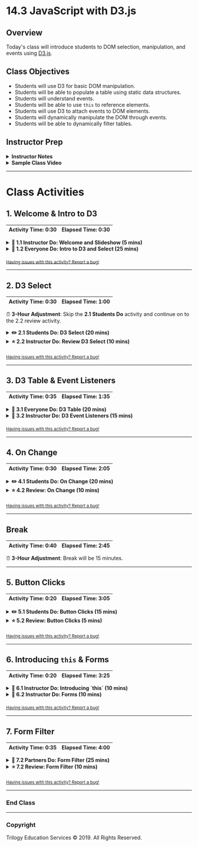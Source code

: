 # 14.3 JavaScript with D3.js

## Overview

Today's class will introduce students to DOM selection, manipulation, and events using [D3.js](https://d3js.org/).

## Class Objectives

* Students will use D3 for basic DOM manipulation.
* Students will be able to populate a table using static data structures.
* Students will understand events.
* Students will be able to use `this` to reference elements.
* Students will use D3 to attach events to DOM elements.
* Students will dynamically manipulate the DOM through events.
* Students will be able to dynamically filter tables.

## Instructor Prep

<details>
  <summary><strong>Instructor Notes</strong></summary>

* You may find that this lesson falls on a weekday due to a holiday shifting the course schedule. In this case, we have provided notes within the LP that will allow you to **easily adjust the length of the lesson to fit into a weekday class**.

  * Be on the lookout for a ⏰**3-Hour Adjustment** note at the top of activities in this Lesson Plan. If this class is being taught on a weekday, please utilize the directions found in the note. Keep in mind that breaks will be reduced from 40 minutes to the typical 15 minutes for a weekday class as well.

  * Shortening these activities could potentially limit the students' ability to finish them, so please remind them to utilize office hours to clear up any questions they may have.

* Students will spend today's class working with data in JavaScript and learning how to manipulate the DOM with D3. The material covered today is intended to be a gentle introduction to the DOM using helper methods from D3.

* Because this is the only the third day of a very rapid introduction to JavaScript, many students may be feeling overwhelmed. It is important to take the time to reassure them that it will take time to feel confident in these new skills. The next several classes will provide additional opportunities to learn and practice JavaScript.

* Today's class uses only a subset of D3.js to perform basic DOM manipulation and event handling. Data binding is not covered in this lesson as D3 is only being used as an aid to simplify interaction with the DOM. A full week will be dedicated to further exploring D3 in a future unit.

* Please reference our [Student FAQ](../../../05-Instructor-Resources/README.md#unit-14-intro-to-javascript) for answers to questions frequently asked by students of this program. If you have any recommendations for additional questions, feel free to log an issue or a pull request with your desired additions.

* Lastly, as a reminder these slideshows are for instructor use only - when distributing slides to students, please first export the slides to a PDF file. You may then distribute the PDF file through Slack.

</details>

<details>
  <summary><strong>Sample Class Video</strong></summary>

* To view an example class lecture visit (Note video may not reflect latest lesson plan): [Class Video](https://codingbootcamp.hosted.panopto.com/Panopto/Pages/Viewer.aspx?id=d5a8583f-2e67-49b4-b689-aa070183724f)

</details>

- - -

# Class Activities

## 1. Welcome & Intro to D3

| Activity Time:       0:30 |  Elapsed Time:      0:30  |
|---------------------------|---------------------------|

<details>
  <summary><strong>📣 1.1 Instructor Do: Welcome and Slideshow (5 mins)</strong></summary>

* **Files:**

  * [Slideshow](https://drive.google.com/open?id=19BCLrslKuwole5Jo5lwg0iobC5M7aQcUZxCNcgAv0jA)

* Welcome students to class and explain that today's focus will be on dynamically manipulating HTML with JavaScript.

* Open the slideshow and offer the following words of encouragement:

  * It's ok to feel overwhelmed when learning a new programming language, especially for a complex language like JavaScript.

  * This week is only the first introduction to the language.

  * It will take time and practice to become good at JavaScript.

  * The transformation from JavaScript Jellybean to JavaScript Juggernaut will happen before you know it!

  * Talk to us if you need extra help!

* Show the objectives slide and explain the following points about the D3.js library:

  * D3.js is an incredibly powerful visualization library written in JavaScript.

  * Today's class will cover a subset of D3 used to select and create HTML elements dynamically.

  * A future Unit will be dedicated purely to learning D3.js to build dynamic visualizations in JavaScript.

</details>

<details>
  <summary><strong>🎉 1.2 Everyone Do: Intro to D3 and Select (25 mins)</strong></summary>

* ⏰**3-Hour Adjustment**: Reduce activity time to 15 minutes.

* **Files:**

  * [Activities/01-Evr_D3_Select/Unsolved/index.html](Activities/01-Evr_D3_Select/Unsolved/index.html)

  * [Activities/01-Evr_D3_Select/Unsolved/static/js/index.js](Activities/01-Evr_D3_Select/Unsolved/static/js/index.js)

* **Activity Notes:**

  * Live code this activity with the class, pausing frequently to allow students to catch up.

  * Periodically slack out the code covered thus far to help students that may have syntax errors.

* Inform students that we will go over using D3 to manipulate DOM elements; that is, the elements of a web page.

* Similar to selecting DOM elements with `soup.find()` when web scraping with Beautiful Soup, D3 can be used to extract information from an HTML document and can change its contents and styling.

* Demonstrate how to import D3 in the script tag, using a CDN link:

  ```javascript
    <script src="https://cdnjs.cloudflare.com/ajax/libs/d3/4.7.3/d3.min.js"></script>
  ```

* Explain that `d3.select()` can be used to get a reference to an element, then capture the text of that element. Open the console and show students the output.

* Emphasize that the element is selected with the class name 'text1'. Then, the text of the element is captured by chaining that reference with the `.text()` method.

  ![Images/select1.png](Images/select1.png)

* Demonstrate that the text of the element can be **changed**. Code the following line, and refresh the browser.

  ```javascript
  s3.select(".text1").text("Hey, I changed this!")
  ```

  * The browser now reflects the change:

    ![Images/select4.png](Images/select4.png)

* Demonstrate how to capture the inner HTML of an element by using the `html()` method.

  ![Images/select4a.png](Images/select4a.png)

* Next, demonstrate how to select the **child** element of an element:

  ```javascript
    // Select an element's child element
    // An object is returned
    var mylinkAnchor = d3.select(".mylink>a");
    console.log(mylinkAnchor);
  ```

  * With `(".mylink>a")`, the anchor element contained within the div with the class name "mylink" is selected.

  * When `mylinkAnchor` is printed to the console, an object is returned with a number of properties of the element.

  ![Images/select6.png](Images/select6.png)

  * Using D3's `attr()` method, the `href` value can be accessed directly.

  ![Images/select7.png](Images/select7.png)

* Code the line below to change the `href`, then demonstrate by clicking on the link to navigate the page to Python's home page.

  ```javascript
  mylinkAnchor.attr("href", "https://python.org")
  ```

* Code the following to demonstrate chaining; which allows the joining of multiple methods sequentially.

  ```javascript
  // Use chaining to join methods
  d3.select(".mylink>a").attr("href", "https://nytimes.org").text("Now this is a link to the NYT!!");
  ```

* Code the following to show that `selectAll()` can be used to select all elements with a certain tag, class, or id, and then change the style of those elements.

  ```javascript
  // Select all list items, then change their font color
  d3.selectAll("li").style("color", "blue");
  ```

* Code the following and show that D3 can be used to first select an element, then append a child element to it.

  ```javascript
  // Create a new element
  var li1 = d3.select("ul").append("li");
  li1.text("A new item has been added!")

  //Use chaining to create a new element and set its text
  var li2 = d3.select("ul").append("li").text("Another new item!");
  ```

* Take a moment to answer any remaining questions before moving on.

</details>

<sub>[Having issues with this activity? Report a bug!](https://bit.ly/3bYT3IK)</sub>

- - -

## 2. D3 Select

| Activity Time:       0:30 |  Elapsed Time:      1:00  |
|---------------------------|---------------------------|

⏰ **3-Hour Adjustment**: Skip the **2.1 Students Do** activity and continue on to the 2.2 review activity.

<details>
  <summary><strong>✏️ 2.1 Students Do: D3 Select (20 mins)</strong></summary>

* ⏰**3-Hour Adjustment**: Skip this **Students Do** activity and continue on to the review activity.

* **Files:**

  * [Activities/02-Stu_D3_Select/README.md](Activities/02-Stu_D3_Select/README.md)

  * [Activities/02-Stu_D3_Select/Unsolved/index.html](Activities/02-Stu_D3_Select/Unsolved/index.html)

  * [Activities/02-Stu_D3_Select/Unsolved/static/js/app.js](Activities/02-Stu_D3_Select/Unsolved/static/js/app.js)

</details>

<details>
  <summary><strong>⭐ 2.2 Instructor Do: Review D3 Select (10 mins)</strong></summary>

* ⏰**3-Hour Adjustment**: This review activity is now an **Everyone Do**.

  * Spend only 15 minutes on this activity.

  * Use the review section as guidance for talking points as you live-code along with the students.

  * Be sure to take your time and answer all student questions along the way.

* **Files**:

  * [Activities/02-Stu_D3_Select/Solved/index.html](Activities/02-Stu_D3_Select/Solved/index.html)

  * [Activities/02-Stu_D3_Select/Solved/static/js/app.js](Activities/02-Stu_D3_Select/Solved/static/js/app.js)

* Open the files and be sure to point out the following:

  * The first step is to select the table and add the Bootstrap striped table class.

    ```javascript
    var table = d3.select("table");
    table.attr("class", "table table-striped");
    ```

  * To add the new row of data, select the table body and then add the new table row.

    ```javascript
    var row = tbody.append("tr");
    ```

  * The row reference can be used to add a new table cell for the student name and grade. The student name is index position 0 while the student grade is index position 1.

    ```javascript
    row.append("td").text(newGrade[0]);
    row.append("td").text(newGrade[1]);
    ```

* If time permits, cover the bonus and explain the following:

  * `forEach` can be used to iterate over each item in the array.

  * Arrays can be [destructured](https://developer.mozilla.org/en-US/docs/Web/JavaScript/Reference/Operators/Destructuring_assignment) in JavaScript assignments. This is similar to unpacking a tuple in Python.

    ```javascript
    // [student, grade] destructures (unpacks) the student name and grade
    // for each item in the array
    grades.forEach(([student, grade]) => {

      // Append one table row per student/grade
      var row = tbody.append("tr");

      // append one cell for the student and one cell for the grade
      row.append("td").text(student);
      row.append("td").text(grade);
    });
    ```

* Ask if there are any questions before proceeding to the next example.

</details>

<sub>[Having issues with this activity? Report a bug!](https://bit.ly/3bVNDOL)</sub>

- - -

## 3. D3 Table & Event Listeners

| Activity Time:       0:35 |  Elapsed Time:      1:35  |
|---------------------------|---------------------------|

<details>
  <summary><strong>🎉 3.1 Everyone Do: D3 Table (20 mins)</strong></summary>

* **Files:**

  * [Activities/03-Evr_D3_Table/Unsolved/index.html](Activities/03-Evr_D3_Table/Unsolved/index.html)

  * [Activities/03-Evr_D3_Table/Unsolved/static/js/index.js](Activities/03-Evr_D3_Table/Unsolved/static/js/index.js)

  * [Activities/03-Evr_D3_Table/Unsolved/static/js/data.js](Activities/03-Evr_D3_Table/Unsolved/static/js/data.js)

* Open the `index.html` file and show the starter code for the table.

* Show the data structure for the weather report in `data.js`.

* Open the unsolved version of `index.js` and live code each step with the class. Highlight the following points:

  * Use `console.log` at each step to verify the format and structure of the data.

  * Each weather report is stored as an array of objects, so the first step is to iterate through that array with `forEach`.

    ```javascript
    data.forEach(function(weatherReport) {
      console.log(weatherReport);
    });
    ```

  * Each weather report needs its own row in the table.

    ```javascript
    data.forEach(function(weatherReport) {
      console.log(weatherReport);
      var row = tbody.append("tr");
    });
    ```

  * `Object.entries` can be used to create an array of key/value pairs for each weather report object.

    ```javascript
    data.forEach(function(weatherReport) {
      console.log(weatherReport);
      var row = tbody.append("tr");

      Object.entries(weatherReport).forEach(function([key, value]) {
        console.log(key, value);
      });
    });
    ```

  * A cell for each value can then be appended to the row.

    ```javascript
    data.forEach(function(weatherReport) {
      console.log(weatherReport);
      var row = tbody.append("tr");
      Object.entries(weatherReport).forEach(function([key, value]) {
        console.log(key, value);
        // Append a cell to the row for each value in
        // the weather report object
        var cell = tbody.append("td");
        cell.text(value);
      });
    });
    ```

  * Finally, we can refactor the code to use arrow functions.

    ```javascript
    data.forEach((weatherReport) => {
      var row = tbody.append("tr");
      Object.entries(weatherReport).forEach(([key, value]) => {
        var cell = tbody.append("td");
        cell.text(value);
      });
    });
    ```

* Explain that this code snippet will be a key part of the homework solution.

* Answer any questions before moving on.

</details>

<details>
  <summary><strong>📣 3.2 Instructor Do: D3 Event Listeners (15 mins)</strong></summary>

* **Files:**

  * [Activities/04-Ins_Event_Listeners/Solved/index.html](Activities/04-Ins_Event_Listeners/Solved/index.html)

  * [Activities/04-Ins_Event_Listeners/Solved/index.js](Activities/04-Ins_Event_Listeners/Solved/index.js)

* Explain that the activities so far have selected or appended elements in the HTML. This code is executed once upon loading the browser. What makes JavaScript really interesting is that it can listen for user events on the page and execute code when these events are detected. This provides an incredibly powerful mechanism for building dynamic and interactive applications.

* Inform the class that several event types are supported by the browser including:

  * `click`

  * `change`

  * `keydown`

  * `keyup`

  * `scroll`

  * `pointerenter`

  * `pointerleave`

  * and many more!

* Slack out a reference to [web events](https://developer.mozilla.org/en-US/docs/Web/Events).

* Before demonstrating any syntax, explain that events have:

  * A target: a reference to the object that dispatched the event.

  * A handler: a function which should be executed in response to the event occurring.

* Open [Activities/04-Ins_Event_Listeners/Solved/index.html](Activities/04-Ins_Event_Listeners/Solved/index.html).

* Click the **Click Me!** button to show the dynamic nature of the button click.

* Open the Chrome Inspector window and demonstrate the different functions available in [Activities/04-Ins_Event_Listeners/Solved/index.js](Activities/04-Ins_Event_Listeners/Solved/index.js).

* Explain the following:

  * Event handlers are just normal functions that you call when an event occurs.

    ```javascript
    // This function is triggered when the button is clicked
    function handleClick() {
      console.log("A button was clicked!");

      // We can use d3 to see the object that dispatched the event
      console.log(d3.event.target);
    }
    ```

  * Events are attached using the `.on()` function in d3.

    ```javascript
    button.on("click", handleClick);
    ```

  * The event target is the object that triggered the event. This can be referenced with `d3.event.target`.

  * Event handlers can also be defined inline.

    ```javascript
    button.on("click", function() {
      console.log("Hi, a button was clicked!");
      console.log(d3.event.target);
    });
    ```

  * Event handlers are just normal functions that can execute code or call other functions.

    ```javascript
    button.on("click", function() {
      d3.select(".giphy-me").html("<img src='https://gph.to/2Krfn0w' alt='giphy'>");
    });
    ```

  * Input elements can trigger change events. The value of the element can be referenced with `d3.event.target.value`.

    ```javascript
    inputField.on("change", function() {
      var newText = d3.event.target.value;
      console.log(newText);
    });
    ```

</details>

<sub>[Having issues with this activity? Report a bug!](https://prepopulate.jotform.io/)</sub>

- - -

## 4. On Change

| Activity Time:       0:30 |  Elapsed Time:      2:05  |
|---------------------------|---------------------------|

<details>
  <summary><strong>✏️ 4.1 Students Do: On Change (20 mins)</strong></summary>

* **Files:**

  * [Activities/05-Stu_onChange/README.md](Activities/05-Stu_onChange/README.md)

  * [Activities/05-Stu_onChange/Unsolved/index.html](Activities/05-Stu_onChange/Unsolved/index.html)

  * [Activities/05-Stu_onChange/Solved/static/js/app.js](Activities/05-Stu_onChange/Solved/static/js/app.js)

</details>

<details>
  <summary><strong>⭐ 4.2 Review: On Change (10 mins)</strong></summary>

* **Files**:

  * [Activities/05-Stu_onChange/Solved/index.html](Activities/05-Stu_onChange/Solved/index.html)

  * [Activities/05-Stu_onChange/Solved/static/js/app.js](Activities/05-Stu_onChange/Solved/static/js/app.js)

* Open the files and be sure to point out the following:

  * We first need to select the input and output elements that we need to monitor or update.

    ```javascript
    var text = d3.select("#text");
    var output = d3.select(".output");
    ```

  * We use `.on()` to attach an onChange event to the input field.

    ```javascript
    text.on("change", handleChange);
    ```

  * We select the text using directly from the event target.

    ```javascript
    var inputText = d3.event.target.value;
    ```

  * After reversing the string, we use `.text()` to set the output h1 text to the reversed text.

    ```javascript
    output.text(reversedInput);
    ```

* If time permits, cover the bonus and explain the following:

  * Before we append any new `li` tags, `.html("")` is used to clear any old `li` tags.

  * We use `Object.entries(frequencyCounts)` to create an array of key, value pairs where the key is the character and the value is the count.

  * We can then iterate over that array using `forEach`.

  * Finally, we append each `word: count` pair as a new `li` element.

    ```javascript
    var li = output.append("li").text(`${key}: ${value}`);
    ```

* Ask if there are any questions before proceeding to the next example.

</details>

<sub>[Having issues with this activity? Report a bug!](https://bit.ly/2UM1KQW)</sub>

- - -

## Break

| Activity Time:       0:40 |  Elapsed Time:      2:45  |
|---------------------------|---------------------------|

⏰ **3-Hour Adjustment**: Break will be 15 minutes.

- - -

## 5. Button Clicks

| Activity Time:       0:20 |  Elapsed Time:      3:05  |
|---------------------------|---------------------------|

<details>
  <summary><strong>✏️ 5.1 Students Do: Button Clicks (15 mins)</strong></summary>

* **Files:**

  * [Activities/06-Stu_Button_Click/README.md](Activities/06-Stu_Button_Click/README.md)

  * [Activities/06-Stu_Button_Click/Unsolved/index.html](Activities/06-Stu_Button_Click/Unsolved/index.html)

  * [Activities/06-Stu_Button_Click/Unsolved/static/js/app.js](Activities/06-Stu_Button_Click/Unsolved/static/js/app.js)

</details>

<details>
  <summary><strong>⭐ 5.2 Review: Button Clicks (5 mins)</strong></summary>

* Open [Activities/06-Stu_Button_Click/Solved/static/js/app.js](Activities/06-Stu_Button_Click/Solved/static/js/app.js) and highlight the following points:

  * The Star Wars episode number is created dynamically using `Math.floor` and `Math.random`.

    ```javascript
    var text = d3.select(".star-wars")
      .text(Math.floor(Math.random() * 9) + 1);
    ```

  * The upvote and downvote buttons are selected by their class names.

    ```javascript
    var upvote = d3.select(".upvote");
    var downvote = d3.select(".downvote");
    ```

  * The counter is also selected to get the current vote count.

    ```javascript
    var counter = d3.select(".counter");
    ```

  * Each button has its own click handler. The upvote will increment the count and the downvote will decrement the count.

    ```javascript
    upvote.on("click", function () {
      var currentCount = parseInt(counter.text());
      currentCount += 1;
      counter.text(currentCount);
    });
    ```

  * The counter value needs to be converted from text to an integer.

    ```javascript
    var currentCount = parseInt(counter.text());
    ```

* If time permits show that the bonus uses an array of arrays format to store the vote type and the current vote for each click.

  ```javascript
  var data = [];
  // ...
  data.push(["upvote", currentCount]);
  ```

* Answer any remaining questions before moving on.

</details>

<sub>[Having issues with this activity? Report a bug!](https://bit.ly/2XfH6KW)</sub>

- - -

## 6. Introducing `this` & Forms

| Activity Time:       0:20 |  Elapsed Time:      3:25  |
|---------------------------|---------------------------|

<details>
  <summary><strong>📣 6.1 Instructor Do: Introducing `this` (10 mins)</strong></summary>

* **Files:**

  * [Activities/07-Ins_This/Solved/index.html](Activities/07-Ins_This/Solved/index.html)

  * [Activities/07-Ins_This/Solved/app.js](Activities/07-Ins_This/Solved/app.js)

* Explain that in JavaScript, the thing called `this` is the object that "owns" the code (i.e. the object that invokes the function where `this` is used).

* Explain that the `this` keyword can be very useful to identify which element triggered an event. For example, `this` inside of an event handler would refer to the specific button that was clicked.

* Open `app.js` and walk through the through the first example:

  ```javascript
  d3.selectAll("button").on("click", function() {
    console.log(this);
  });
  ```

  * `d3.selectAll("button")` is used to select all buttons in the document.

  * When a button is clicked, a function is triggered that will log `this` to the console.

  * In this example, `this` will refer to the specific button that was clicked. There are multiple buttons on the page, but only the button that was clicked will be logged to the console.

* Go over the second code example. Open index.html in a browser and demonstrate the clicking on a list item turns it blue.

* Next, show the second code example and highlight the following points:

  ```javascript
  d3.selectAll("li").on("click", function() {
    var listItem = d3.select(this);
    listItem.style("color", "blue");

    var listItemText = listItem.text();
    console.log(listItemText);
  });
  ```

  * When an item is clicked, that particular `li` element is assigned to the variable `listItem` via `d3.select(this)`.

  * Selecting the element with D3 makes it possible to use D3 functions such as `style` or `text` on the element.

  * For example, its font color is changed to blue with `listItem.style("color", "blue");`.

* Slack out the following reference for students that want to explore the `this` keyword further.

  * [this & object prototypes](https://pepa.holla.cz/wp-content/uploads/2016/08/You-Don-t-Know-JS-this-Object-Prototypes.pdf)

</details>

<details>
  <summary><strong>📣 6.2 Instructor Do: Forms (10 mins)</strong></summary>

* **Files:**

  * [Activities/08-Ins_Forms/Solved/index.html](Activities/08-Ins_Forms/Solved/index.html)

  * [Activities/08-Ins_Forms/Solved/index.js](Activities/08-Ins_Forms/Solved/index.js)

* Open `index.html` in the browser and demo the form.

* Explain that forms are used to collect data from users.

* Open the `index.js` file and explain the following:

  * Event listeners can be attached to any element.

  * By default, submitting a form will cause the browser to refresh the webpage.

  * We select both the `#button` and `#form` so either type of submission will run the `runEnter()` function

  * `d3.event.preventDefault()` is a special function that prevents the form submission from refreshing the page.

    ```javascript
    d3.event.preventDefault();
    ```

  * Input elements store user text in the value property. D3 provides a `property` function to access the value.

    ```javascript
    var inputValue = inputElement.property("value");
    ```

  * Finally, the span tag is selected and updated with the inputValue.

    ```javascript
    d3.select("h1>span").text(inputValue);
    ```

</details>

<sub>[Having issues with this activity? Report a bug!](https://bit.ly/3aJ8XqF)</sub>

- - -

## 7. Form Filter

| Activity Time:       0:35 |  Elapsed Time:      4:00  |
|---------------------------|---------------------------|

<details>
  <summary><strong>👥 7.2 Partners Do: Form Filter (25 mins)</strong></summary>

* ⏰**3-Hour Adjustment**: Reduce activity time to 15 minutes.

* **Files:**

  * [Activities/09-Par_Form_Filter/README.md](Activities/09-Par_Form_Filter/README.md)

  * [Activities/09-Par_Form_Filter/Unsolved/index.html](Activities/09-Par_Form_Filter/Unsolved/index.html)

  * [Activities/09-Par_Form_Filter/Unsolved/data.js](Activities/09-Par_Form_Filter/Unsolved/data.js)

  * [Activities/09-Par_Form_Filter/Unsolved/app.js](Activities/09-Par_Form_Filter/Unsolved/app.js)

</details>

<details>
  <summary><strong>⭐ 7.2 Review: Form Filter (10 mins)</strong></summary>

* **Files**:

  * [Activities/09-Par_Form_Filter/Solved/index.html](Activities/09-Par_Form_Filter/Solved/index.html)

  * [Activities/09-Par_Form_Filter/Solved/data.js](Activities/09-Par_Form_Filter/Solved/data.js)

  * [Activities/09-Par_Form_Filter/Solved/app.js](Activities/09-Par_Form_Filter/Solved/app.js)

* Open the files and be sure to point out the following:

  * This activity uses roughly the same click handler as the instructor demo.

  * The input id has been changed in this example to `patient-form-input`.

  * The input field is used to filter the data by blood type.

    ```javascript
    var filteredData = people.filter(person => person.bloodType === inputValue);
    ```
* If time permits, cover the bonus:

  * `map` can be used to quickly create an array of age values for the filtered data.

    ```javascript
    var ages = filteredData.map(person => person.age);
    ```

  * The `math.js` library provides functions to calculate all of the required summary statistics.

    ```javascript
    var mean = math.mean(ages);
    var median = math.median(ages);
    var mode = math.mode(ages);
    var variance = math.var(ages);
    var standardDeviation = math.std(ages);
    ```

  * D3 is used to dynamically append the summary statistics to the unordered list.

    ```javascript
    d3.select(".summary")
      .append("li").text(`Mean: ${mean}`)
      .append("li").text(`Median: ${median}`)
      .append("li").text(`Mode: ${mode}`)
      .append("li").text(`Variance: ${variance}`)
      .append("li").text(`Standard Deviation: ${standardDeviation}`);
    ```

* Congratulate students on making it through a very fast-paced unit!

* Ask students to practice these activities and use office hours to really hone their skills.

* Explain that the next two units will provide additional practice with JavaScript and D3.

</details>

<sub>[Having issues with this activity? Report a bug!](https://bit.ly/2V9GDXJ)</sub>

- - -

### End Class

- - -

### Copyright

Trilogy Education Services © 2019. All Rights Reserved.
